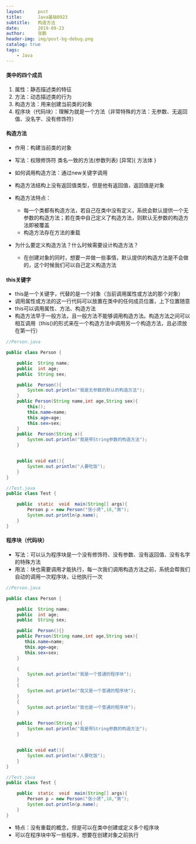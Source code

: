 ```yaml
---
layout:     post 
title:      Java基础0923
subtitle:   构造方法
date:       2019-09-23
author:     张鹏
header-img: img/post-bg-debug.png
catalog: true   
tags:                         
    - Java
---
```


#### 类中的四个成员
1. 属性：静态描述类的特征
2. 方法：动态描述类的行为
3. 构造方法：用来创建当前类的对象
4. 程序块（代码块）：理解为就是一个方法（非常特殊的方法：无参数、无返回值、没名字、没有修饰符）

#### 构造方法

- 作用：构建当前类的对象
- 写法：权限修饰符 类名一致的方法(参数列表) [异常]{
    方法体
}

- 如何调用构造方法：通过new关键字调用
- 构造方法结构上没有返回值类型，但是他有返回值，返回值是对象
- 构造方法特点：
   - 每一个类都有构造方法，若自己在类中没有定义，系统会默认提供一个无参数的构造方法；若在类中自己定义了构造方法，则默认无参数的构造方法即被覆盖
   - 构造方法存在方法的重载

- 为什么要定义构造方法？什么时候需要设计构造方法？
   - 在创建对象的同时，想要一并做一些事情，默认提供的构造方法是不会做的，这个时候我们可以自己定义构造方法

#### this关键字

- this是一个关键字，代替的是一个对象（当前调用属性或方法的那个对象）
- 调用属性或方法的这一行代码可以放置在类中的任何成员位置，上下位置随意
- this可以调用属性、方法、构造方法
- 构造方法早于一般方法，且一般方法不能够调用构造方法。构造方法之间可以相互调用（this()的形式来在一个构造方法中调用另一个构造方法，且必须放在第一行）

```java
//Person.java

public class Person {

    public  String name;
    public  int age;
    public  String sex;

    public  Person(){
        System.out.println("我是无参数的默认的构造方法");
    }
    public Person(String name,int age,String sex){
        this();
        this.name=name;
        this.age=age;
        this.sex=sex;
    }
    public  Person(String x){
        System.out.println("我是带String参数的构造方法");
    }


    public void eat(){
        System.out.println("人要吃饭");
    }
}

//Test.java
public class Test {

    public  static  void  main(String[] args){
        Person p = new Person("张小贤",18,"男");
        System.out.println(p.name);
    }
}
```

#### 程序块（代码块）

- 写法：可以认为程序块是一个没有修饰符、没有参数、没有返回值、没有名字的特殊方法
- 用法：块也需要调用才能执行，每一次我们调用构造方法之前，系统会帮我们自动的调用一次程序块，让他执行一次

```java
//Person.java

public class Person {

    public  String name;
    public  int age;
    public  String sex;

    public  Person(){}
    public Person(String name,int age,String sex){
       this.name=name;
       this.age=age;
       this.sex=sex;
    }

    {
        System.out.println("我是一个普通的程序块");
    }
    {
        System.out.println("我又是一个普通的程序块");
    }
    {
        System.out.println("我也是一个普通的程序块");
    }

    public  Person(String x){
        System.out.println("我是带String参数的构造方法");
    }


    public void eat(){
        System.out.println("人要吃饭");
    }
}

//Test.java
public class Test {

    public  static  void  main(String[] args){
        Person p = new Person("张小贤",18,"男");
        System.out.println(p.name);
    }
}
```

- 特点：没有重载的概念，但是可以在类中创建或定义多个程序块
- 可以在程序块中写一些程序，想要在创建对象之前执行